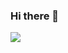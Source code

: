 ### Hi there 👋

![](https://komarev.com/ghpvc/?username=aussenseiter13&style=for-the-badge)

<pre>
<code data-trim>
<script src="https://tryhackme.com/badge/2469182"></script>
</code>
</pre>
